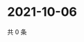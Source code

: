 # 2021-10-06

共 0 条

<!-- BEGIN -->
<!-- 最后更新时间 Wed Oct 06 2021 01:21:30 GMT+0800 (China Standard Time) -->

<!-- END -->
